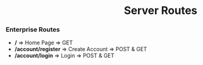 <h1 align="right">Server Routes</h1>
<h3>Enterprise Routes</h3>

* **/** => Home Page => GET
* **/account/register** => Create Account => POST & GET
* **/account/login** => Login => POST & GET